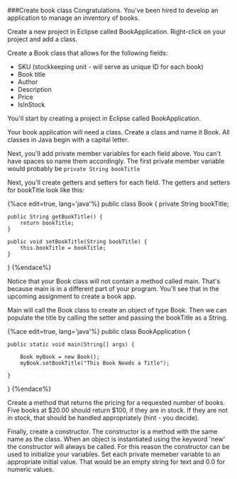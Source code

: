 <!--djw:done
03.09.16 updated with minor modifications to text
-->
###Create book class
Congratulations. You've been hired to develop an application to manage an inventory of books.

Create a new project in Eclipse called BookApplication.
Right-click on your project and add a class.

Create a Book class that allows for the following fields: 
* SKU (stockkeeping unit - will serve as unique ID for each book)
* Book title
* Author
* Description
* Price
* IsInStock

You'll start by creating a project in Eclipse called BookApplication.

Your book application will need a class. Create a class and name it Book. All classes in Java begin with a capital letter.

Next, you'll add private member variables for each field above. You can't have spaces so name them accordingly. The first private member variable would probably be ```private String bookTitle```

Next, you'll create getters and setters for each field. The getters and setters for bookTitle look like this:

{%ace edit=true, lang='java'%}
public class Book {
	private String bookTitle;

	public String getBookTitle() {
		return bookTitle;
	}

	public void setBookTitle(String bookTitle) {
		this.bookTitle = bookTitle;
	}
}
{%endace%}

Notice that your Book class will not contain a method called main. That's because main is in a different part of your program. You'll see that in the upcoming assignment to create a book app. 

Main will call the Book class to create an object of type Book. Then we can populate the title by calling the setter and passing the bookTitle as a String.

{%ace edit=true, lang='java'%}
public class BookApplication {

	public static void main(String[] args) {
	
		Book myBook = new Book();
		myBook.setBookTitle("This Book Needs a Title");

	}
}
{%endace%}

Create a method that returns the pricing for a requested number of books. Five books at $20.00 should return $100, if they are in stock. If they are not in stock, that should be handled appropriately (hint - you decide).

Finally, create a constructor. The constructor is a method with the same name as the class. When an object is instantiated using the keyword 'new' the constructor will always be called. For this reason the constructor can be used to initialize your variables. Set each private memeber variable to an appropriate initial value. That would be an empty string for text and 0.0 for numeric values.





